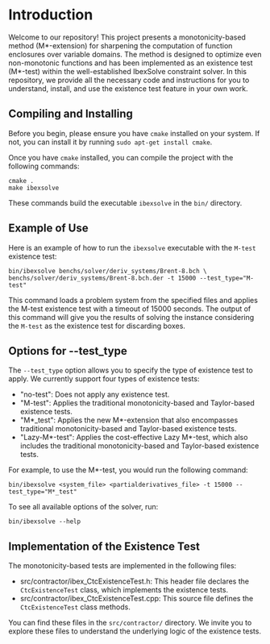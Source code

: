 # Introduction

Welcome to our repository! This project presents a monotonicity-based method (M*-extension) for sharpening the computation of function enclosures over variable domains. The method is designed to optimize even non-monotonic functions and has been implemented as an existence test (M*-test) within the well-established IbexSolve constraint solver. In this repository, we provide all the necessary code and instructions for you to understand, install, and use the existence test feature in your own work.

## Compiling and Installing

Before you begin, please ensure you have `cmake` installed on your system. If not, you can install it by running `sudo apt-get install cmake`.

Once you have `cmake` installed, you can compile the project with the following commands:

```
cmake .
make ibexsolve
```

These commands build the executable `ibexsolve` in the `bin/` directory.

## Example of Use

Here is an example of how to run the `ibexsolve` executable with the `M-test` existence test:

```
bin/ibexsolve benchs/solver/deriv_systems/Brent-8.bch \
benchs/solver/deriv_systems/Brent-8.bch.der -t 15000 --test_type="M-test"
```

This command loads a problem system from the specified files and applies the M-test existence test with a timeout of 15000 seconds. The output of this command will give you the results of solving the instance considering the `M-test` as the existence test for discarding boxes.

## Options for --test_type

The `--test_type` option allows you to specify the type of existence test to apply. We currently support four types of existence tests:

- "no-test": Does not apply any existence test.
- "M-test": Applies the traditional monotonicity-based and Taylor-based existence tests.
- "M*_test": Applies the new M*-extension that also encompasses traditional monotonicity-based and Taylor-based existence tests.
- "Lazy-M*-test": Applies the cost-effective Lazy M*-test, which also includes the traditional monotonicity-based and Taylor-based existence tests.

For example, to use the M*-test, you would run the following command:

```
bin/ibexsolve <system_file> <partialderivatives_file> -t 15000 --test_type="M*_test"

```

To see all available options of the solver, run:

```
bin/ibexsolve --help
```

## Implementation of the Existence Test

The monotonicity-based tests are implemented in the following files:

- src/contractor/ibex_CtcExistenceTest.h: This header file declares the `CtcExistenceTest` class, which implements the existence tests.
- src/contractor/ibex_CtcExistenceTest.cpp: This source file defines the `CtcExistenceTest` class methods.

You can find these files in the `src/contractor/` directory. We invite you to explore these files to understand the underlying logic of the existence tests.
